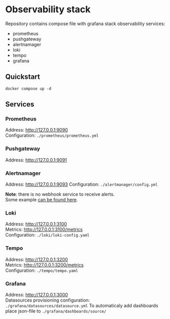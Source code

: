 # Observability stack

Repository contains compose file with grafana stack observability services:  

- prometheus
- pushgateway
- alertnamager
- loki
- tempo
- grafana

## Quickstart

```shell
docker compose up -d
```

## Services

### Prometheus 

Address: http://127.0.0.1:9090  
Configuration: `./prometheus/prometheus.yml`  

### Pushgateway

Address: http://127.0.0.1:9091  

### Alertnamager

Address: http://127.0.0.1:9093 
Configuration: `./alertmanager/config.yml` 

**Note**: there is no webhook service to receive alerts.  
Some example [can be found here](https://github.com/sa06/prometheus-pushgateway/tree/master/webhook).  

### Loki

Address: http://127.0.0.1:3100  
Metrics: http://127.0.0.1:3100/metrics  
Configuration: `./loki/loki-config.yaml`  

### Tempo

Address: http://127.0.0.1:3200  
Metrics: http://127.0.0.1:3200/metrics  
Configuration: `./tempo/tempo.yaml`  

### Grafana 

Address: http://127.0.0.1:3000  
Datasources provisioning configuration: `./grafana/datasources/datasource.yml` 
To automaticaly add dashboards place json-file to `./grafana/dashboards/source/`   
